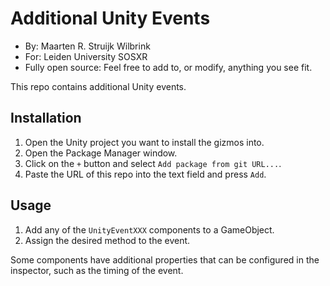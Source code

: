 # Additional Unity Events
- By: Maarten R. Struijk Wilbrink
- For: Leiden University SOSXR
- Fully open source: Feel free to add to, or modify, anything you see fit.

This repo contains additional Unity events. 

## Installation
1. Open the Unity project you want to install the gizmos into.
2. Open the Package Manager window.
3. Click on the `+` button and select `Add package from git URL...`.
4. Paste the URL of this repo into the text field and press `Add`.


## Usage
1. Add any of the `UnityEventXXX` components to a GameObject.
2. Assign the desired method to the event.

Some components have additional properties that can be configured in the inspector, such as the timing of the event.